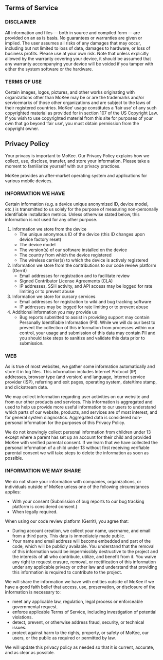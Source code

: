 ## Terms of Service

### DISCLAIMER

All information and files — both in source and compiled form — are provided on an as is basis. No guarantees or warranties are given or implied. The user assumes all risks of any damages that may occur, including but not limited to loss of data, damages to hardware, or loss of business profits. Please use at your own risk. Note that unless explicitly allowed by the warranty covering your device, it should be assumed that any warranty accompanying your device will be voided if you tamper with either the system software or the hardware.

### TERMS OF USE

Certain images, logos, pictures, and other works originating with organizations other than MoKee may be or are the trademarks and/or servicemarks of those other organizations and are subject to the laws of their registered countries. MoKee’ usage constitutes a ‘fair use’ of any such copyrighted material as provided for in section 107 of the US Copyright Law. If you wish to use copyrighted material from this site for purposes of your own that go beyond ‘fair use’, you must obtain permission from the copyright owner.

## Privacy Policy

Your privacy is important to MoKee. Our Privacy Policy explains how we collect, use, disclose, transfer, and store your information. Please take a moment to familiarize yourself with our privacy practices.

MoKee provides an after-market operating system and applications for various mobile devices.

### INFORMATION WE HAVE

Certain information (e.g. a device unique anonymized ID, device model, etc.) is transmitted to us solely for the purpose of measuring non-personally identifiable installation metrics. Unless otherwise stated below, this information is not used for any other purpose.

1. Information we store from the device
   - The unique anonymous ID of the device (this ID changes upon device factory reset)
   - The device model
   - The version(s) of our software installed on the device
   - The country from which the device registered
   - The wireless carrier(s) to which the device is actively registered
2. Information we store from the contributions to our code review platform (Gerrit)
   - Email addresses for registration and to facilitate review
   - Signed Contributor License Agreements (CLA)
   - IP addresses, SSH activity, and API access may be logged for rate limiting or to prevent abuse
3. Information we store for cursory services
   - Email addresses for registration to wiki and bug tracking software
   - IP addresses may be logged for rate limiting or to prevent abuse
4. Additional information you may provide us
   - Bug reports submitted to assist in providing support may contain Personally Identifiable Information (PII). While we will do our best to prevent the collection of this information from processes within our control, your usage and submission of this data may contain PII and you should take steps to sanitize and validate this data prior to submission.

### WEB

As is true of most websites, we gather some information automatically and store it in log files. This information includes Internet Protocol (IP) addresses, browser type (and version) and language, Internet service provider (ISP), referring and exit pages, operating system, date/time stamp, and clickstream data.

We may collect information regarding user activities on our website and from our other products and services. This information is aggregated and used to help us provide more useful information to our users to understand which parts of our website, products, and services are of most interest, and for general system diagnostics. Aggregated data is considered non-personal information for the purposes of this Privacy Policy.

We do not knowingly collect personal information from children under 13 except where a parent has set up an account for their child and provided MoKee with verified parental consent. If we learn that we have collected the personal information of a child under 13 without first receiving verifiable parental consent we will take steps to delete the information as soon as possible.

### INFORMATION WE MAY SHARE

We do not share your information with companies, organizations, or individuals outside of MoKee unless one of the following circumstances applies:

- With your consent (Submission of bug reports to our bug tracking platform is considered consent.)
- When legally required.

When using our code review platform (Gerrit), you agree that:

- During account creation, we collect your name, username, and email from a third party. This data is immediately made public.
- Your name and email address will become embedded and part of the code, which will be publicly available. You understand that the removal of this information would be impermissibly destructive to the project and the interests of all who contribute, utilize, and benefit from it. You waive any right to request erasure, removal, or rectification of this information under any applicable privacy or other law and understand that providing this information is required to contribute to the project.

We will share the information we have with entities outside of MoKee if we have a good faith belief that access, use, preservation, or disclosure of the information is necessary to:

- meet any applicable law, regulation, legal process or enforceable governmental request.
- enforce applicable Terms of Service, including investigation of potential violations.
- detect, prevent, or otherwise address fraud, security, or technical issues.
- protect against harm to the rights, property, or safety of MoKee, our users, or the public as required or permitted by law.

We will update this privacy policy as needed so that it is current, accurate, and as clear as possible.
